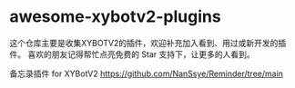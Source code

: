 # awesome-xybotv2-plugins
这个仓库主要是收集XYBOTV2的插件，欢迎补充加入看到、用过或新开发的插件。  喜欢的朋友记得帮忙点亮免费的 Star 支持下，让更多的人看到。


备忘录插件 for XYBotV2 https://github.com/NanSsye/Reminder/tree/main
